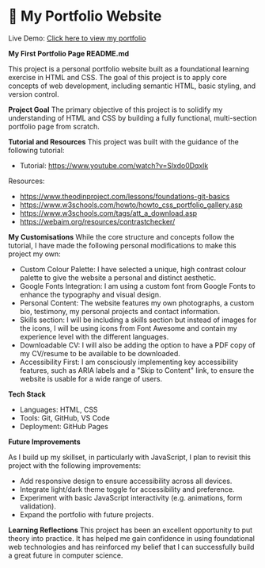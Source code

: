 # 🌸 My Portfolio Website  
Live Demo: [Click here to view my portfolio](https://cnzunduuu.github.io/html-css-portfolio/)


**My First Portfolio Page README.md**


This project is a personal portfolio website built as a foundational learning exercise in HTML and CSS. The goal of this project is to apply core concepts of web development, including semantic HTML, basic styling, and version control.

**Project Goal**
The primary objective of this project is to solidify my understanding of HTML and CSS by building a fully functional, multi-section portfolio page from scratch.

**Tutorial and Resources**
This project was built with the guidance of the following tutorial:

* Tutorial: https://www.youtube.com/watch?v=Slxdo0Dqxlk 

Resources:

* https://www.theodinproject.com/lessons/foundations-git-basics 
* https://www.w3schools.com/howto/howto_css_portfolio_gallery.asp 
* https://www.w3schools.com/tags/att_a_download.asp 
* https://webaim.org/resources/contrastchecker/ 

**My Customisations**
While the core structure and concepts follow the tutorial, I have made the following personal modifications to make this project my own:

* Custom Colour Palette: I have selected a unique, high contrast colour palette to give the website a personal and distinct aesthetic.
* Google Fonts Integration: I am using a custom font from Google Fonts to enhance the typography and visual design.
* Personal Content: The website features my own photographs, a custom bio, testimony, my personal projects and contact information.
* Skills section: I will be including a skills section but instead of images for the icons, I will be using icons from Font Awesome and contain my experience level with the different languages.
* Downloadable CV: I will also be adding the option to have a PDF copy of my CV/resume to be available to be downloaded.
* Accessibility First: I am consciously implementing key accessibility features, such as ARIA labels and a "Skip to Content" link, to ensure the website is usable for a wide range of users.

**Tech Stack**

* Languages: HTML, CSS
* Tools: Git, GitHub, VS Code
* Deployment: GitHub Pages

**Future Improvements**

As I build up my skillset, in particularly with JavaScript, I plan to revisit this project with the following improvements: 

* Add responsive design to ensure accessibility across all devices.
* Integrate light/dark theme toggle for accessibility and preference.
* Experiment with basic JavaScript interactivity (e.g. animations, form validation).
* Expand the portfolio with future projects.


**Learning Reflections**
This project has been an excellent opportunity to put theory into practice. It has helped me gain confidence in using foundational web technologies and has reinforced my belief that I can successfully build a great future in computer science.

 
